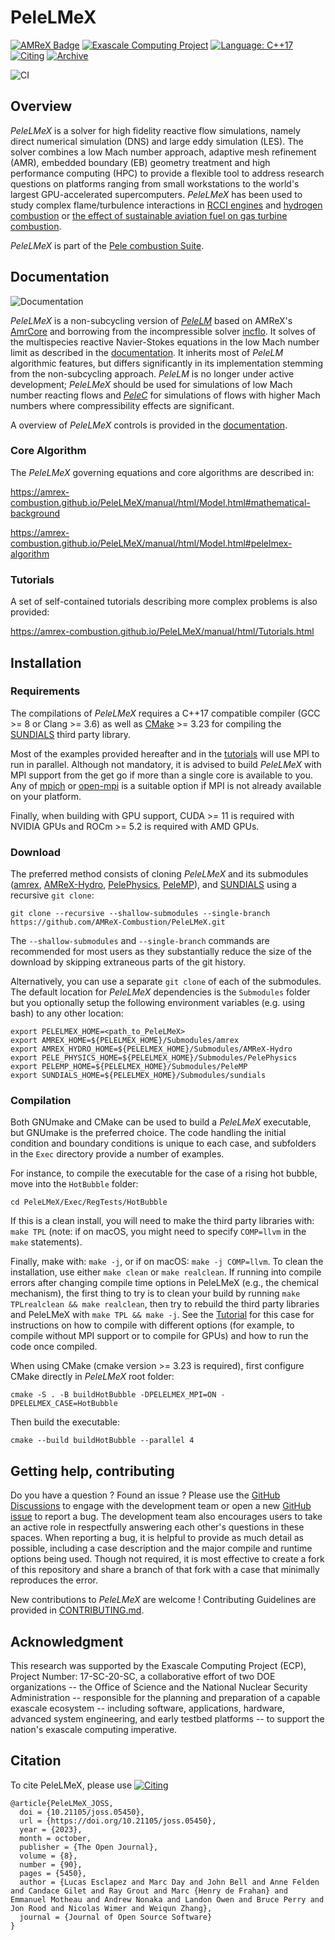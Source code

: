 # PeleLMeX

[![AMReX Badge](https://img.shields.io/static/v1?label=%22powered%20by%22&message=%22AMReX%22&color=%22blue%22)](https://amrex-codes.github.io/amrex/)
[![Exascale Computing Project](https://img.shields.io/badge/supported%20by-ECP-blue)](https://www.exascaleproject.org/research-project/combustion-pele/)
[![Language: C++17](https://img.shields.io/badge/language-C%2B%2B17-blue)](https://isocpp.org/)
[![Citing](https://joss.theoj.org/papers/10.21105/joss.05450/status.svg)](https://joss.theoj.org/papers/10.21105/joss.05450)
[![Archive](https://zenodo.org/badge/DOI/10.5281/zenodo.10056232.svg)](https://doi.org/10.5281/zenodo.10056232)

![CI](https://github.com/AMReX-Combustion/PeleLMeX/workflows/PeleLMeX-CI/badge.svg)

## Overview

*PeleLMeX* is a solver for high fidelity reactive flow simulations, namely direct numerical simulation (DNS) and large eddy simulation (LES).
The solver combines a low Mach number approach, adaptive mesh refinement (AMR), embedded boundary (EB) geometry treatment and high performance
computing (HPC) to provide
a flexible tool to address research questions on platforms ranging from small workstations to the world's largest GPU-accelerated supercomputers.
*PeleLMeX* has been used to study complex flame/turbulence interactions in [RCCI engines](https://gfm.aps.org/meetings/dfd-2022/63236765199e4c2c0873f9f6) and
[hydrogen combustion](https://www.sciencedirect.com/science/article/pii/S001021802300192X) or [the effect of sustainable aviation fuel
on gas turbine combustion](https://www.osti.gov/biblio/1995457).

*PeleLMeX* is part of the [Pele combustion Suite](https://amrex-combustion.github.io/).

## Documentation

![Documentation](https://github.com/AMReX-Combustion/PeleLMeX/workflows/PeleLMeX-Docs/badge.svg)

*PeleLMeX* is a non-subcycling version of [*PeleLM*](https://github.com/AMReX-Combustion/PeleLM) based on AMReX's
[AmrCore](https://amrex-codes.github.io/amrex/docs_html/AmrCore.html) and borrowing from the incompressible
solver [incflo](https://github.com/AMReX-Codes/incflo). It solves of the multispecies reactive Navier-Stokes equations
in the low Mach number limit as described in the [documentation](https://amrex-combustion.github.io/PeleLMeX/manual/html/index.html).
It inherits most of *PeleLM* algorithmic features, but differs significantly in its implementation stemming from the non-subcycling approach.
*PeleLM* is no longer under active development; *PeleLMeX* should be used for simulations of low Mach number reacting flows and
[*PeleC*](https://github.com/AMReX-Combustion/PeleC) for simulations of flows with higher Mach numbers where compressibility effects are
significant.

A overview of *PeleLMeX* controls is provided in the [documentation](https://amrex-combustion.github.io/PeleLMeX/manual/html/LMeXControls.html).

### Core Algorithm

The *PeleLMeX* governing equations and core algorithms are described in:

https://amrex-combustion.github.io/PeleLMeX/manual/html/Model.html#mathematical-background

https://amrex-combustion.github.io/PeleLMeX/manual/html/Model.html#pelelmex-algorithm

### Tutorials

A set of self-contained tutorials describing more complex problems is also provided:

https://amrex-combustion.github.io/PeleLMeX/manual/html/Tutorials.html

## Installation

### Requirements

The compilations of *PeleLMeX* requires a C++17 compatible compiler (GCC >= 8 or Clang >= 3.6) as
well as [CMake](https://cmake.org/download/) >= 3.23 for compiling the [SUNDIALS](https://github.com/LLNL/sundials) third party library.

Most of the examples provided hereafter and in the [tutorials](https://amrex-combustion.github.io/PeleLMeX/manual/html/Tutorials.html)
will use MPI to run in parallel. Although not mandatory, it is advised to build *PeleLMeX* with MPI support from the get go if
more than a single core is available to you. Any of [mpich](https://www.mpich.org/downloads/) or
[open-mpi](https://www.open-mpi.org/software/ompi/v4.1/) is a suitable option if MPI is not already available on your platform.

Finally, when building with GPU support, CUDA >= 11 is required with NVIDIA GPUs and ROCm >= 5.2 is required with AMD GPUs.

### Download

The preferred method consists of cloning *PeleLMeX* and its submodules
([amrex](https://github.com/AMReX-Codes/amrex), [AMReX-Hydro](https://github.com/AMReX-Fluids/AMReX-Hydro), [PelePhysics](https://github.com/AMReX-Combustion/PelePhysics), [PeleMP](https://github.com/AMReX-Combustion/PeleMP)), and [SUNDIALS](https://github.com/LLNL/sundials) using a recursive `git clone`:

```
git clone --recursive --shallow-submodules --single-branch https://github.com/AMReX-Combustion/PeleLMeX.git
```

The `--shallow-submodules` and `--single-branch` commands are recommended for most users as they substantially reduce the size of the download by
skipping extraneous parts of the git history.   

Alternatively, you can use a separate `git clone` of each of the submodules.
The default location for *PeleLMeX* dependencies is the `Submodules` folder but you optionally
setup the following environment variables (e.g. using bash) to any other location:

```
export PELELMEX_HOME=<path_to_PeleLMeX>
export AMREX_HOME=${PELELMEX_HOME}/Submodules/amrex
export AMREX_HYDRO_HOME=${PELELMEX_HOME}/Submodules/AMReX-Hydro
export PELE_PHYSICS_HOME=${PELELMEX_HOME}/Submodules/PelePhysics
export PELEMP_HOME=${PELELMEX_HOME}/Submodules/PeleMP
export SUNDIALS_HOME=${PELELMEX_HOME}/Submodules/sundials
```

### Compilation

Both GNUmake and CMake can be used to build a *PeleLMeX* executable, but GNUmake is the preferred choice.
The code handling the initial condition and boundary conditions is unique to each case,
and subfolders in the `Exec` directory provide a number of examples.

For instance, to compile the executable for the case of a rising hot bubble,
move into the `HotBubble` folder:

```
cd PeleLMeX/Exec/RegTests/HotBubble
```

If this is a clean install, you will need to make the third party libraries with: `make TPL` (note: if on macOS, you might need to specify `COMP=llvm` in the `make` statements).

Finally, make with: `make -j`, or if on macOS: `make -j COMP=llvm`. To clean the installation, use either `make clean` or `make realclean`. If running into compile errors after changing compile time options in PeleLMeX (e.g., the chemical mechanism), the first thing to try is to clean your build by running `make TPLrealclean && make realclean`, then try to rebuild the third party libraries and PeleLMeX with `make TPL && make -j`. See the [Tutorial](https://amrex-combustion.github.io/PeleLMeX/manual/html/Tutorials_HotBubble.html) for this case for instructions on how to compile with different options (for example, to compile without MPI support or to compile for GPUs) and how to run the code once compiled.

When using CMake (cmake version >= 3.23 is required), first configure CMake directly in *PeleLMeX* root folder:

```
cmake -S . -B buildHotBubble -DPELELMEX_MPI=ON -DPELELMEX_CASE=HotBubble
```

Then build the executable:

```
cmake --build buildHotBubble --parallel 4
```

## Getting help, contributing

Do you have a question ? Found an issue ? Please use the [GitHub Discussions](https://github.com/AMReX-Combustion/PeleLMeX/discussions) to engage
with the development team or open a new [GitHub issue](https://github.com/AMReX-Combustion/PeleLMeX/issues) to report a bug. The development team
also encourages users to take an active role in respectfully answering each other's questions in these spaces. When reporting a bug, it is helpful
to provide as much detail as possible, including a case description and the major compile and runtime options being used. Though not required,
it is most effective to create a fork of this repository and share a branch of that fork with a case that minimally reproduces the error.

New contributions to *PeleLMeX* are welcome ! Contributing Guidelines are provided in [CONTRIBUTING.md](CONTRIBUTING.md).

## Acknowledgment

This research was supported by the Exascale Computing Project (ECP), Project
Number: 17-SC-20-SC, a collaborative effort of two DOE organizations -- the
Office of Science and the National Nuclear Security Administration --
responsible for the planning and preparation of a capable exascale ecosystem --
including software, applications, hardware, advanced system engineering, and
early testbed platforms -- to support the nation's exascale computing
imperative.

## Citation

To cite PeleLMeX, please use [![Citing](https://joss.theoj.org/papers/10.21105/joss.05450/status.svg)](https://joss.theoj.org/papers/10.21105/joss.05450)

```
@article{PeleLMeX_JOSS,
  doi = {10.21105/joss.05450},
  url = {https://doi.org/10.21105/joss.05450},
  year = {2023},
  month = october,
  publisher = {The Open Journal},
  volume = {8},
  number = {90},
  pages = {5450},
  author = {Lucas Esclapez and Marc Day and John Bell and Anne Felden and Candace Gilet and Ray Grout and Marc {Henry de Frahan} and Emmanuel Motheau and Andrew Nonaka and Landon Owen and Bruce Perry and Jon Rood and Nicolas Wimer and Weiqun Zhang},
  journal = {Journal of Open Source Software}
}
```
